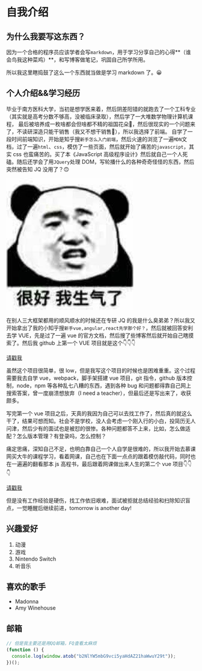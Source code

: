 # 自我介绍

## 为什么我要写这东西？

因为一个合格的程序员应该学者会写`markdown`，用于学习分享自己的心得**（谁会鸟我这种菜鸡）**，和写博客做笔记，巩固自己所学所用。

所以我这里瞎捣鼓了这么一个东西就当做是学习 markdown 了。:grinning:

## 个人介绍&&学习经历

毕业于南方医科大学，当初是想学医来着，然后阴差阳错的就跑去了一个工科专业（其实就是高考分数不够高，没被临床录取），然后学了一大堆数学物理计算机课程，
最后被培养成一枚啥都会但啥都不精的祖国花朵:sneezing_face:，然后很现实的一个问题来了，不读研深造只能干销售（我又不想干销售:speak_no_evil:），所以我选择了前端。
自学了一段时间前端知识，开始是知乎搜`新手怎么入门前端`，然后火速的浏览了一遍`MDN`文档，过了一遍`html`、`css`，模仿了一些页面，然后就开始了痛苦的`javascript`，其实 css 也蛮痛苦的。买了本《JavaScript 高级程序设计》然后就自己一个人死磕。随后还学会了用`JQuery`处理 DOM，写轮播什么的各种奇奇怪怪的东西，然后突然被告知 JQ 没用了？:upside_down_face:

![mad](./img/OIP.jpg)

在别人三大框架都用的顺风顺水的时候还在专研 JQ 的我是什么臭弟弟？所以我又开始拿出了我的小知乎搜`新手vue,angular,react先学那个好？`，然后就被回答安利去学 VUE，先是过了一遍 vue 的官方文档，然后搜了些博客然后就开始自己瞎摸索了。然后我 github 上第一个 VUE 项目就是这个:point_down::point_down::point_down:

[请戳我](https://github.com/OceanFlooor/Travel)

虽然这个项目很简单，很 low，但是我写这个项目的时候也是困难重重。这个过程需要我去自学 vue，webpack，脚手架搭建 vue 项目，git 指令，github 版本控制，node，npm 等各种乱七八糟的东西，遇到各种 bug 和问题都得靠自己网上搜索答案，曾一度崩溃想放弃（I need a teacher），但最后还是写出来了，收获颇多。

写完第一个 vue 项目之后，天真的我因为自己可以去找工作了，然后真的就这么干了，结果可想而知。社会不是学校，没人会考虑一个刚入行的小白，投简历无人问津，然后少有的面试也是被怼的很惨。各种问题都答不上来，比如，怎么做适配？怎么版本管理？有登录吗，怎么控制？

痛定思痛，深知自己不足，也明白靠自己一个人自学是很难的，所以我开始去慕课网买大牛的课程学习，看着网课，自己也在下面一点点的跟着模仿敲代码，同时也在一遍遍的翻看那本 js 高程书，最后跟着网课做出来人生的第二个 vue 项目:point_down::point_down::point_down:

[请戳我](https://github.com/OceanFlooor/pratice)

但是没有工作经验是硬伤，找工作依旧艰难，面试被拒就总结经验和扫除知识盲点，一觉睡醒后继续前进，tomorrow is another day!

## 兴趣爱好

1. 动漫
2. 游戏
3. Nintendo Switch
4. 听音乐

## 喜欢的歌手

- Madonna
- Amy Winehouse

## 邮箱

```javascript
// 但是我主要还是用QQ邮箱，FQ查看太麻烦
(function () {
  console.log(window.atob("b2NlYW5mbG9vci5yaHdAZ21haWwuY29t"));
})();
```
